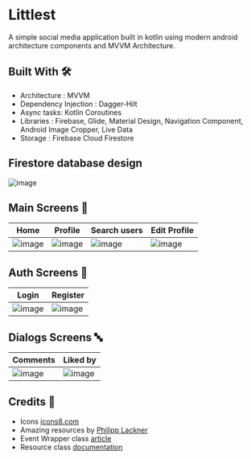 # Littlest
A simple social media application built in kotlin using modern android architecture components and MVVM Architecture.

## Built With 🛠
- Architecture : MVVM
- Dependency Injection : Dagger-Hilt
- Async tasks: Kotlin Coroutines
- Libraries : Firebase, Glide, Material Design, Navigation Component, Android Image Cropper, Live Data
- Storage : Firebase Cloud Firestore

## Firestore database design
![image](https://user-images.githubusercontent.com/18210415/130911112-8ffaf545-2ff7-4a31-b2af-7f90db7186a1.png)


## Main Screens 📱
Home | Profile | Search users | Edit Profile
--- | --- | --- | --- |
![image](https://user-images.githubusercontent.com/18210415/128552101-8ab982b8-4fe3-4b6f-a199-76135e6a1d6d.png)| ![image](https://user-images.githubusercontent.com/18210415/128549071-dd4be771-dbf2-4837-bafc-13b163a7c689.png)| ![image](https://user-images.githubusercontent.com/18210415/128549149-4f8f6787-0734-426a-aa63-6eef90616d33.png) | ![image](https://user-images.githubusercontent.com/18210415/128549246-f604fd18-91f9-42c7-ae27-6ccc47b32ae6.png)


## Auth Screens 🔐
Login | Register
--- | --- 
![image](https://user-images.githubusercontent.com/18210415/128548682-5d5ef227-b20e-4afe-8249-ef9c0d82e6c3.png)| ![image](https://user-images.githubusercontent.com/18210415/128548719-735c4fd8-9a17-4699-b904-d0996933f25b.png)|

## Dialogs Screens 🔤
Comments |Liked by
--- | --- 
![image](https://user-images.githubusercontent.com/18210415/128548864-69f8a60a-21e5-47dd-9b21-23b513433b33.png) | ![image](https://user-images.githubusercontent.com/18210415/128548865-76c6f222-ed0b-4145-a4ce-4c403ba4d6f0.png) |




## Credits 🤗

- Icons [icons8.com](https://icons8.com/) 
- Amazing resources by [Philipp Lackner](https://github.com/philipplackner)
- Event Wrapper class [article](https://medium.com/androiddevelopers/livedata-with-snackbar-navigation-and-other-events-the-singleliveevent-case-ac2622673150)
- Resource class [documentation](https://developer.android.com/jetpack/guide#addendum)
